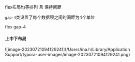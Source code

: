flex布局均等排列 且 保持间距 

`gap-4`类设置了每个数据项之间的间距为4个单位

flex gap-4



#### 上中下布局

![image-20230721094129241](/Users/ina.h/Library/Application Support/typora-user-images/image-20230721094129241.png)



